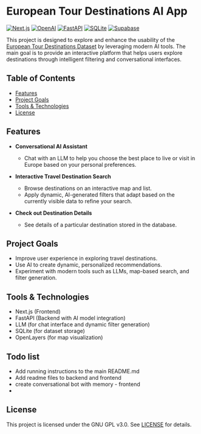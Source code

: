 # European Tour Destinations AI App

[![Next.js](https://img.shields.io/badge/Next.js-black?logo=next.js&logoColor=white)](#)
[![OpenAI](https://img.shields.io/badge/OpenAI-412991.svg?logo=OpenAI&logoColor=white)](#)
[![FastAPI](https://img.shields.io/badge/FastAPI-009688.svg?&logo=FastAPI&logoColor=white)](#)
[![SQLite](https://img.shields.io/badge/SQLite-%2307405e.svg?logo=sqlite&logoColor=white)](#)
[![Supabase](https://img.shields.io/badge/Supabase-3FCF8E?logo=supabase&logoColor=fff)](#)

This project is designed to explore and enhance the usability
of the [European Tour Destinations Dataset](https://www.kaggle.com/datasets/faizadani/european-tour-destinations-dataset) 
by leveraging modern AI tools. 
The main goal is to provide an interactive platform that helps
users explore destinations 
through intelligent filtering and conversational interfaces.

## Table of Contents
* [Features](#features)
* [Project Goals](#project-goals)
* [Tools & Technologies](#tools--technologies)
* [License](#license)


## Features

* **Conversational AI Assistant**

    * Chat with an LLM to help you choose the best place to live or visit in Europe based on your personal preferences.

* **Interactive Travel Destination Search**

    * Browse destinations on an interactive map and list.
    * Apply dynamic, AI-generated filters that adapt based on the currently visible data to refine your search.

* **Check out Destination Details**

  * See details of a particular destination stored in the database.

## Project Goals

* Improve user experience in exploring travel destinations.
* Use AI to create dynamic, personalized recommendations.
* Experiment with modern tools such as LLMs, map-based search, and filter generation.

## Tools & Technologies

* Next.js (Frontend)
* FastAPI (Backend with AI model integration)
* LLM (for chat interface and dynamic filter generation)
* SQLite (for dataset storage)
* OpenLayers (for map visualization)

## Todo list
* Add running instructions to the main README.md
* Add readme files to backend and frontend
* create conversational bot with memory - frontend
* 

## License

This project is licensed under the GNU GPL v3.0. See [LICENSE](LICENSE) for details.

